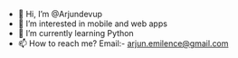 - 👋 Hi, I’m @Arjundevup
- 👀 I’m interested in mobile and web apps
- 🌱 I’m currently learning Python
- 📫 How to reach me? Email:- arjun.emilence@gmail.com

<!---
Arjundevup/Arjundevup is a ✨ special ✨ repository because its `README.md` (this file) appears on your GitHub profile.
You can click the Preview link to take a look at your changes.
--->
